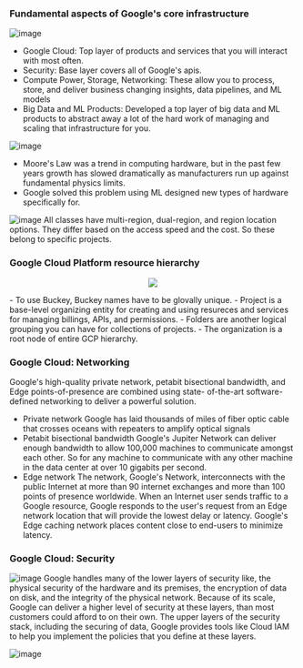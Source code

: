 ### Fundamental aspects of Google's core infrastructure
![image](https://user-images.githubusercontent.com/72551588/130631686-ad566f27-409e-44e3-a63a-0ba77df49b7c.png)
- Google Cloud: Top layer of products and services that you will interact with most often.
- Security: Base layer covers all of Google's apis.
- Compute Power, Storage, Networking: These allow you to process, store, and deliver business changing insights, data pipelines, and ML models
- Big Data and ML Products: Developed a top layer of big data and ML products to abstract away a lot of the hard work of managing and scaling that infrastructure for you.


![image](https://user-images.githubusercontent.com/72551588/130634732-aee21f37-be78-41ac-be78-12897a319348.png)
- Moore's Law was a trend in computing hardware, but in the past few years growth has slowed dramatically as manufacturers run up against fundamental physics limits.
- Google solved this problem using ML designed new types of hardware specifically for.


![image](https://user-images.githubusercontent.com/72551588/130805796-939e3492-1aa3-40e6-b837-93cbe15305b2.png)
All classes have multi-region, dual-region, and region location options. They differ based on the access speed and the cost. So these belong to specific projects.


### Google Cloud Platform resource hierarchy
<p align="center"><img src="https://user-images.githubusercontent.com/72551588/130806985-42d832dd-e062-486d-8cd7-922787452004.png" style="margin:0"></p>
- To use Buckey, Buckey names have to be glovally unique.
- Project is a base-level organizing entity for creating and using resureces and services for managing billings, APIs, and permissions.
- Folders are another logical grouping you can have for collections of projects.
- The organization is a root node of entire GCP hierarchy.


### Google Cloud: Networking
Google's high-quality private network, petabit bisectional bandwidth, and Edge points-of-presence are combined using state- of-the-art software- defined networking to deliver a powerful solution. 
- Private network
  Google has laid thousands of miles of fiber optic cable that crosses oceans with repeaters to amplify optical signals
- Petabit bisectional bandwidth
  Google's Jupiter Network can deliver enough bandwidth to allow 100,000 machines to communicate amongst each other. So for any machine to communicate with any other machine in     the data center at over 10 gigabits per second.
- Edge network
  The network, Google's Network, interconnects with the public Internet at more than 90 internet exchanges and more than 100 points of presence worldwide. When an Internet user     sends traffic to a Google resource, Google responds to the user's request from an Edge network location that will provide the lowest delay or latency. Google's Edge caching       network places content close to end-users to minimize latency.
  
### Google Cloud: Security
![image](https://user-images.githubusercontent.com/72551588/130811325-fdc5a928-bbcb-4ba9-8d13-baccd5e3b394.png)
Google handles many of the lower layers of security like, the physical security of the hardware and its premises, the encryption of data on disk, and the integrity of the physical network. Because of its scale, Google can deliver a higher level of security at these layers, than most customers could afford to on their own. 
The upper layers of the security stack, including the securing of data, Google provides tools like Cloud IAM to help you implement the policies that you define at these layers.

![image](https://user-images.githubusercontent.com/72551588/131237517-cfb21de2-b9bd-4d55-ad28-c367916e4700.png)
